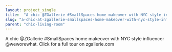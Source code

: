 ```yaml
---
layout: project_single
title:  "A chic @ZGallerie #SmallSpaces home makeover with NYC style influencer @weworewhat. Click for a full tour on zgallerie.com"
slug: "a-chic-at-zgallerie-smallspaces-home-makeover-with-nyc-style-influencer-at-weworewhat-click-for-a-full"
parent: "chic-living-room"
---
```

A chic @ZGallerie #SmallSpaces home makeover with NYC style influencer @weworewhat. Click for a full tour on zgallerie.com
